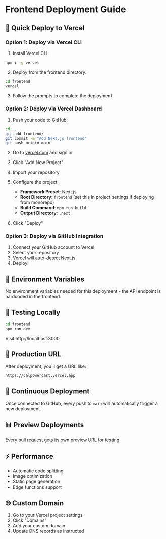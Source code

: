 # Frontend Deployment Guide

## 🚀 Quick Deploy to Vercel

### Option 1: Deploy via Vercel CLI

1. Install Vercel CLI:
```bash
npm i -g vercel
```

2. Deploy from the frontend directory:
```bash
cd frontend
vercel
```

3. Follow the prompts to complete the deployment.

### Option 2: Deploy via Vercel Dashboard

1. Push your code to GitHub:
```bash
cd ..
git add frontend/
git commit -m "Add Next.js frontend"
git push origin main
```

2. Go to [vercel.com](https://vercel.com) and sign in

3. Click "Add New Project"

4. Import your repository

5. Configure the project:
   - **Framework Preset**: Next.js
   - **Root Directory**: `frontend` (set this in project settings if deploying from monorepo)
   - **Build Command**: `npm run build`
   - **Output Directory**: `.next`

6. Click "Deploy"

### Option 3: Deploy via GitHub Integration

1. Connect your GitHub account to Vercel
2. Select your repository
3. Vercel will auto-detect Next.js
4. Deploy!

## 🔧 Environment Variables

No environment variables needed for this deployment - the API endpoint is hardcoded in the frontend.

## 📝 Testing Locally

```bash
cd frontend
npm run dev
```

Visit http://localhost:3000

## 🎯 Production URL

After deployment, you'll get a URL like:
```
https://calpowercast.vercel.app
```

## 🔄 Continuous Deployment

Once connected to GitHub, every push to `main` will automatically trigger a new deployment.

## 📊 Preview Deployments

Every pull request gets its own preview URL for testing.

## ⚡ Performance

- Automatic code splitting
- Image optimization
- Static page generation
- Edge functions support

## 🌐 Custom Domain

1. Go to your Vercel project settings
2. Click "Domains"
3. Add your custom domain
4. Update DNS records as instructed
